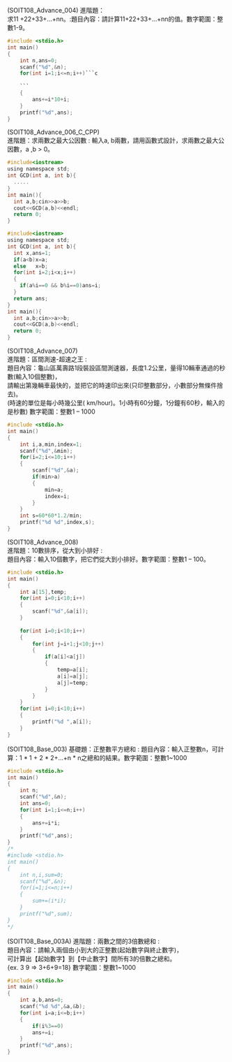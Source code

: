

(SOIT108_Advance_004) 進階題：  
求11 +22+33+…+nn。:題目內容：請計算11+22+33+…+nn的值。數字範圍：整數1-9。
```c
#include <stdio.h>
int main()
{
	int n,ans=0;
	scanf("%d",&n);
	for(int i=1;i<=n;i++)```c
    
    ```
	{
		ans+=i*10+i;
	}
	printf("%d",ans);
}
```

(SOIT108_Advance_006_C_CPP)   
進階題：求兩數之最大公因數 : 輸入a, b兩數，請用函數式設計，求兩數之最大公因數，a ,b > 0。
```c
#include<iostream>
using namespace std;
int GCD(int a, int b){
  .....
}
int main(){
  int a,b;cin>>a>>b;
  cout<<GCD(a,b)<<endl;
  return 0;
}
```
```c
#include<iostream>
using namespace std;
int GCD(int a, int b){
  int x,ans=1;
  if(a<b)x=a;
  else 	 x=b;
  for(int i=2;i<x;i++)
  {
  	if(a%i==0 && b%i==0)ans=i;
  }
  return ans;
}
int main(){
  int a,b;cin>>a>>b;
  cout<<GCD(a,b)<<endl;
  return 0;
}
```
(SOIT108_Advance_007)   
進階題：區間測速-超速之王 :   
題目內容：龜山區萬壽路1段裝設區間測速器，長度1.2公里，量得10輛車通過的秒數(輸入10個整數)，  
請輸出第幾輛車最快的，並把它的時速印出來(只印整數部分，小數部分無條件捨去)。  
(時速的單位是每小時幾公里( km/hour)。1小時有60分鐘，1分鐘有60秒，輸入的是秒數) 數字範圍：整數1 – 1000
```c
#include <stdio.h>
int main()
{
	int i,a,min,index=1;
	scanf("%d",&min);
	for(i=2;i<=10;i++)
	{
		scanf("%d",&a);
		if(min>a)
		{
			min=a;
			index=i;
		}
	}
	int s=60*60*1.2/min;
	printf("%d %d",index,s);
}
```

(SOIT108_Advance_008)   
進階題：10數排序，從大到小排好 :  
題目內容：輸入10個數字，把它們從大到小排好。數字範圍：整數1 – 100。
```c
#include <stdio.h>
int main()
{
	int a[15],temp;
	for(int i=0;i<10;i++)
	{
		scanf("%d",&a[i]);
	}
	
	for(int i=0;i<10;i++)
	{
		for(int j=i+1;j<10;j++)
		{
			if(a[i]<a[j])
			{
				temp=a[i];
				a[i]=a[j];
				a[j]=temp;
			}
		}
	}
	for(int i=0;i<10;i++)
	{
		printf("%d ",a[i]);
	}
}
```

(SOIT108_Base_003)
基礎題：正整數平方總和 : 
題目內容：輸入正整數n，可計算：1 * 1 + 2 * 2+...+n * n之總和的結果。數字範圍：整數1~1000
```c
#include <stdio.h>
int main()
{
	int n;
	scanf("%d",&n);
	int ans=0;
	for(int i=1;i<=n;i++)
	{
		ans+=i*i;
	}
	printf("%d",ans);
}
/*
#include <stdio.h>
int main()
{
	int n,i,sum=0;
	scanf("%d",&n);
	for(i=1;i<=n;i++)
	{
		sum+=(i*i);
	}
	printf("%d",sum);
}
*/
```

(SOIT108_Base_003A) 進階題：兩數之間的3倍數總和 :   
題目內容：請輸入兩個由小到大的正整數(起始數字與終止數字)，  
可計算出【起始數字】到【中止數字】間所有3的倍數之總和。  
{ex. 3 9 => 3+6+9=18} 數字範圍：整數1~1000 
```c
#include <stdio.h>
int main()
{
	int a,b,ans=0;
	scanf("%d %d",&a,&b);
	for(int i=a;i<=b;i++)
	{
		if(i%3==0)
		ans+=i;
	}
	printf("%d",ans);
}
```
